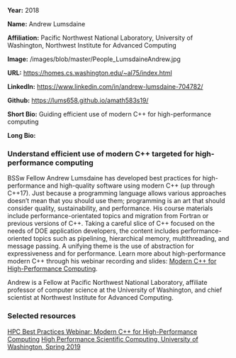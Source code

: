 **Year:** 2018

**Name:** Andrew Lumsdaine

**Affiliation:** Pacific Northwest National Laboratory, University of Washington, Northwest Institute for Advanced Computing

**Image:** /images/blob/master/People_LumsdaineAndrew.jpg

**URL:** https://homes.cs.washington.edu/~al75/index.html

**LinkedIn:** https://www.linkedin.com/in/andrew-lumsdaine-704782/

**Github:** https://lums658.github.io/amath583s19/

**Short Bio:** Guiding efficient use of modern C++ for high-performance computing 

**Long Bio:** 
### Understand efficient use of modern C++ targeted for high-performance computing
BSSw Fellow Andrew Lumsdaine has developed best practices for high-performance and high-quality software using modern C++ (up through C++17). Just because a programming language allows various approaches doesn’t mean that you should use them; programming is an art that should consider quality, sustainability, and performance.  His course materials include performance-orientated topics and migration from Fortran or previous versions of C++. Taking a careful slice of C++ focused on the needs of DOE application developers, the content includes performance-oriented topics such as pipelining, hierarchical memory, multithreading, and message passing. A unifying theme is the use of abstraction for expressiveness and for performance. Learn more about high-performance modern C++ through his webinar recording and slides: <a href="https://ideas-productivity.org/events/hpc-best-practices-webinars/#webinar030">Modern C++ for High-Performance Computing</a>.

Andrew is a Fellow at Pacific Northwest National Laboratory, affiliate professor of computer science at the University of Washington, and chief scientist at Northwest Institute for Advanced Computing. 

### Selected resources

<a href="https://ideas-productivity.org/events/hpc-best-practices-webinars/#webinar030" class="link-row">HPC Best Practices Webinar:  Modern C++ for High-Performance Computing</a>
<a href="https://lums658.github.io/amath583s19/" class="link-row">High Performance Scientific Computing, University of Washington, Spring 2019</a>

